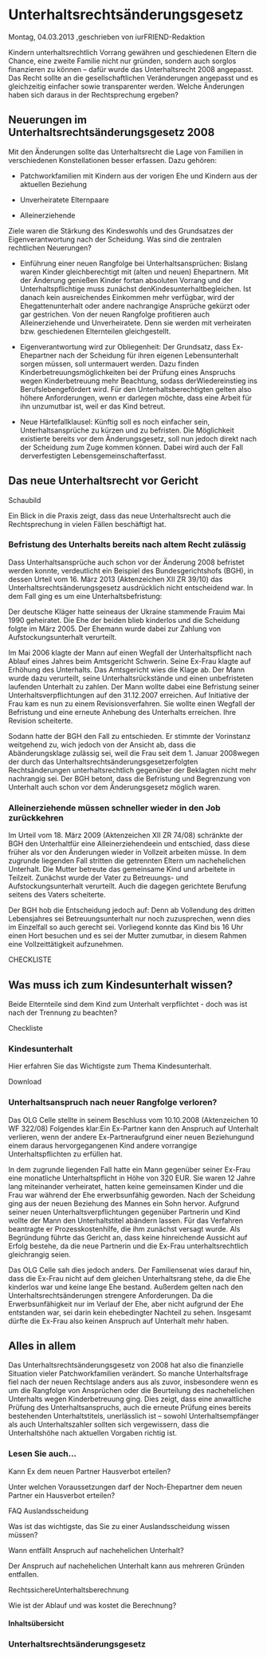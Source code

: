 # Unterhaltsrechtsänderungsgesetz

Montag, 04.03.2013 ,geschrieben von iurFRIEND-Redaktion

Kindern unterhaltsrechtlich Vorrang gewähren und geschiedenen Eltern die Chance, eine zweite Familie nicht nur gründen, sondern auch sorglos finanzieren zu können – dafür wurde das Unterhaltsrecht 2008 angepasst. Das Recht sollte an die gesellschaftlichen Veränderungen angepasst und es gleichzeitig einfacher sowie transparenter werden. Welche Änderungen haben sich daraus in der Rechtsprechung ergeben?

## Neuerungen im Unterhaltsrechtsänderungsgesetz 2008

Mit den Änderungen sollte das Unterhaltsrecht die Lage von Familien in verschiedenen Konstellationen besser erfassen. Dazu gehören:

- Patchworkfamilien mit Kindern aus der vorigen Ehe und Kindern aus der aktuellen Beziehung

- Unverheiratete Elternpaare

- Alleinerziehende

Ziele waren die Stärkung des Kindeswohls und des Grundsatzes der Eigenverantwortung nach der Scheidung. Was sind die zentralen rechtlichen Neuerungen?

- Einführung einer neuen Rangfolge bei Unterhaltsansprüchen: Bislang waren Kinder gleichberechtigt mit (alten und neuen) Ehepartnern. Mit der Änderung genießen Kinder fortan absoluten Vorrang und der Unterhaltspflichtige muss zunächst denKindesunterhaltbegleichen. Ist danach kein ausreichendes Einkommen mehr verfügbar, wird der Ehegattenunterhalt oder andere nachrangige Ansprüche gekürzt oder gar gestrichen. Von der neuen Rangfolge profitieren auch Alleinerziehende und Unverheiratete. Denn sie werden mit verheiraten bzw. geschiedenen Elternteilen gleichgestellt.

- Eigenverantwortung wird zur Obliegenheit: Der Grundsatz, dass Ex-Ehepartner nach der Scheidung für ihren eigenen Lebensunterhalt sorgen müssen, soll untermauert werden. Dazu finden Kinderbetreuungsmöglichkeiten bei der Prüfung eines Anspruchs wegen Kinderbetreuung mehr Beachtung, sodass derWiedereinstieg ins Berufslebengefördert wird. Für den Unterhaltsberechtigten gelten also höhere Anforderungen, wenn er darlegen möchte, dass eine Arbeit für ihn unzumutbar ist, weil er das Kind betreut.

- Neue Härtefallklausel: Künftig soll es noch einfacher sein, Unterhaltsansprüche zu kürzen und zu befristen. Die Möglichkeit existierte bereits vor dem Änderungsgesetz, soll nun jedoch direkt nach der Scheidung zum Zuge kommen können. Dabei wird auch der Fall derverfestigten Lebensgemeinschafterfasst.

## Das neue Unterhaltsrecht vor Gericht

Schaubild

Ein Blick in die Praxis zeigt, dass das neue Unterhaltsrecht auch die Rechtsprechung in vielen Fällen beschäftigt hat.

### Befristung des Unterhalts bereits nach altem Recht zulässig

Dass Unterhaltsansprüche auch schon vor der Änderung 2008 befristet werden konnte, verdeutlicht ein Beispiel des Bundesgerichtshofs (BGH), in dessen Urteil vom 16. März 2013 (Aktenzeichen XII ZR 39/10) das Unterhaltsrechtsänderungsgesetz ausdrücklich nicht entscheidend war. In dem Fall ging es um eine Unterhaltsbefristung:

Der deutsche Kläger hatte seineaus der Ukraine stammende Frauim Mai 1990 geheiratet. Die Ehe der beiden blieb kinderlos und die Scheidung folgte im März 2005. Der Ehemann wurde dabei zur Zahlung von Aufstockungsunterhalt verurteilt.

Im Mai 2006 klagte der Mann auf einen Wegfall der Unterhaltspflicht nach Ablauf eines Jahres beim Amtsgericht Schwerin. Seine Ex-Frau klagte auf Erhöhung des Unterhalts. Das Amtsgericht wies die Klage ab. Der Mann wurde dazu verurteilt, seine Unterhaltsrückstände und einen unbefristeten laufenden Unterhalt zu zahlen. Der Mann wollte dabei eine Befristung seiner Unterhaltsverpflichtungen auf den 31.12.2007 erreichen. Auf Initiative der Frau kam es nun zu einem Revisionsverfahren. Sie wollte einen Wegfall der Befristung und eine erneute Anhebung des Unterhalts erreichen. Ihre Revision scheiterte.

Sodann hatte der BGH den Fall zu entschieden. Er stimmte der Vorinstanz weitgehend zu, wich jedoch von der Ansicht ab, dass die Abänderungsklage zulässig sei, weil die Frau seit dem 1. Januar 2008wegen der durch das Unterhaltsrechtsänderungsgesetzerfolgten Rechtsänderungen unterhaltsrechtlich gegenüber der Beklagten nicht mehr nachrangig sei. Der BGH betont, dass die Befristung und Begrenzung von Unterhalt auch schon vor dem Änderungsgesetz möglich waren.

### Alleinerziehende müssen schneller wieder in den Job zurückkehren

Im Urteil vom 18. März 2009 (Aktenzeichen XII ZR 74/08) schränkte der BGH den Unterhaltfür eine Alleinerziehendeein und entschied, dass diese früher als vor den Änderungen wieder in Vollzeit arbeiten müsse. In dem zugrunde liegenden Fall stritten die getrennten Eltern um nachehelichen Unterhalt. Die Mutter betreute das gemeinsame Kind und arbeitete in Teilzeit. Zunächst wurde der Vater zu Betreuungs- und Aufstockungsunterhalt verurteilt. Auch die dagegen gerichtete Berufung seitens des Vaters scheiterte.

Der BGH hob die Entscheidung jedoch auf: Denn ab Vollendung des dritten Lebensjahres sei Betreuungsunterhalt nur noch zuzusprechen, wenn dies im Einzelfall so auch gerecht sei. Vorliegend konnte das Kind bis 16 Uhr einen Hort besuchen und es sei der Mutter zumutbar, in diesem Rahmen eine Vollzeittätigkeit aufzunehmen.

CHECKLISTE

## Was muss ich zum Kindesunterhalt wissen?

Beide Elternteile sind dem Kind zum Unterhalt verpflichtet - doch was ist nach der Trennung zu beachten?

Checkliste

### Kindesunterhalt

Hier erfahren Sie das Wichtigste zum Thema Kindesunterhalt.

Download

### Unterhaltsanspruch nach neuer Rangfolge verloren?

Das OLG Celle stellte in seinem Beschluss vom 10.10.2008 (Aktenzeichen 10 WF 322/08) Folgendes klar:Ein Ex-Partner kann den Anspruch auf Unterhalt verlieren, wenn der andere Ex-Partneraufgrund einer neuen Beziehungund einem daraus hervorgegangenen Kind andere vorrangige Unterhaltspflichten zu erfüllen hat.

In dem zugrunde liegenden Fall hatte ein Mann gegenüber seiner Ex-Frau eine monatliche Unterhaltspflicht in Höhe von 320 EUR. Sie waren 12 Jahre lang miteinander verheiratet, hatten keine gemeinsamen Kinder und die Frau war während der Ehe erwerbsunfähig geworden. Nach der Scheidung ging aus der neuen Beziehung des Mannes ein Sohn hervor. Aufgrund seiner neuen Unterhaltsverpflichtungen gegenüber Partnerin und Kind wollte der Mann den Unterhaltstitel abändern lassen. Für das Verfahren beantragte er Prozesskostenhilfe, die ihm zunächst versagt wurde. Als Begründung führte das Gericht an, dass keine hinreichende Aussicht auf Erfolg bestehe, da die neue Partnerin und die Ex-Frau unterhaltsrechtlich gleichrangig seien.

Das OLG Celle sah dies jedoch anders. Der Familiensenat wies darauf hin, dass die Ex-Frau nicht auf dem gleichen Unterhaltsrang stehe, da die Ehe kinderlos war und keine lange Ehe bestand. Außerdem gelten nach den Unterhaltsrechtsänderungen strengere Anforderungen. Da die Erwerbsunfähigkeit nur im Verlauf der Ehe, aber nicht aufgrund der Ehe entstanden war, sei darin kein ehebedingter Nachteil zu sehen. Insgesamt dürfte die Ex-Frau also keinen Anspruch auf Unterhalt mehr haben.

## Alles in allem

Das Unterhaltsrechtsänderungsgesetz von 2008 hat also die finanzielle Situation vieler Patchworkfamilien verändert. So manche Unterhaltsfrage fiel nach der neuen Rechtslage anders aus als zuvor, insbesondere wenn es um die Rangfolge von Ansprüchen oder die Beurteilung des nachehelichen Unterhalts wegen Kinderbetreuung ging. Dies zeigt, dass eine anwaltliche Prüfung des Unterhaltsanspruchs, auch die erneute Prüfung eines bereits bestehenden Unterhaltstitels, unerlässlich ist – sowohl Unterhaltsempfänger als auch Unterhaltszahler sollten sich vergewissern, dass die Unterhaltshöhe nach aktuellen Vorgaben richtig ist.

### Lesen Sie auch...

Kann Ex dem neuen Partner Hausverbot erteilen?

Unter welchen Voraussetzungen darf der Noch-Ehepartner dem neuen Partner ein Hausverbot erteilen?

FAQ Auslandsscheidung

Was ist das wichtigste, das Sie zu einer Auslandsscheidung wissen müssen?

Wann entfällt Anspruch auf nachehelichen Unterhalt?

Der Anspruch auf nachehelichen Unterhalt kann aus mehreren Gründen entfallen.

RechtssichereUnterhaltsberechnung

Wie ist der Ablauf und was kostet die Berechnung?

#### Inhaltsübersicht

### Unterhaltsrechtsänderungsgesetz